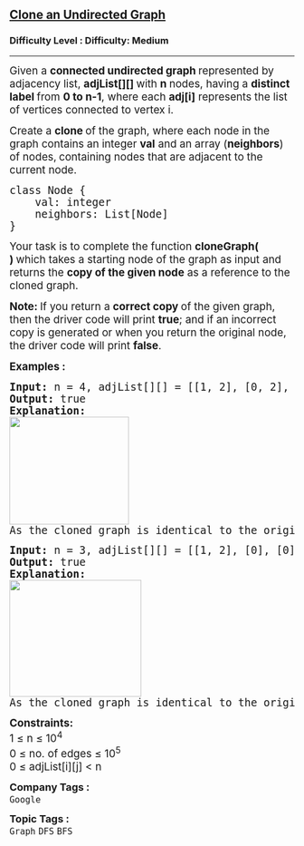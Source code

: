 <h2><a href="https://www.geeksforgeeks.org/problems/clone-graph/1?_gl=1*162bxxp*_up*MQ..*_gs*MQ..&gclid=CjwKCAjwwe2_BhBEEiwAM1I7sWkVFxlT5ezTAuqsgL3SYPvogA6ZGeo09WB7MiAv6sKsL00epWU_NRoC0rIQAvD_BwE&gbraid=0AAAAAC9yBkCaM3d9nL9-TbRUGeaUEoQ_c">Clone an Undirected Graph</a></h2><h3>Difficulty Level : Difficulty: Medium</h3><hr><div class="problems_problem_content__Xm_eO"><p><span style="font-size: 14pt;">Given a <strong>connected undirected graph </strong>represented by adjacency list, <strong>adjList[][] </strong>with <strong>n </strong>nodes,&nbsp;having a <strong>distinct label </strong>from <strong>0 to n-1</strong>, where </span><span style="font-size: 14pt;">each <strong>adj[i]</strong> represents the list of vertices connected to vertex i.</span></p>
<p><span style="font-size: 14pt;">Create a <strong>clone </strong>of the graph, where each node in the graph contains an integer <strong>val</strong> and an array (<strong>neighbors</strong>) of nodes,<strong>&nbsp;</strong>containing nodes that are adjacent to the current node.</span></p>
<pre><span style="font-size: 18.6667px;">class Node {
    val: integer
    neighbors: List[Node]
}</span></pre>
<p><span style="font-size: 14pt;">Your task is to complete the function <strong>cloneGraph( )&nbsp;</strong>which takes a starting node of the graph as input and returns the <strong>copy of the given node</strong> as a reference to the cloned graph.</span></p>
<p><span style="font-size: 14pt;"><strong>Note:&nbsp;</strong>If you return a <strong>correct copy </strong>of the given graph, then the driver code will print <strong>true</strong>; and if an incorrect copy is generated or when you return the original node, the driver code will print <strong>false</strong>.</span></p>
<p><span style="font-size: 14pt;"><strong>Examples :</strong></span></p>
<pre><span style="font-size: 14pt;"><strong>Input: </strong>n = 4, adjList[][] = [[1, 2], [0, 2], [0, 1, 3], [2]]
<strong>Output: </strong>true
<strong>Explanation: <br><img src="https://media.geeksforgeeks.org/img-practice/prod/addEditProblem/893038/Web/Other/blobid0_1744464094.jpg" width="211" height="190"><br></strong>As the cloned graph is identical to the original one the driver code will print true.</span></pre>
<pre><span style="font-size: 14pt;"><strong>Input: </strong>n = 3, adjList[][] = [[1, 2], [0], [0]]
<strong>Output: </strong>true
<strong>Explanation: <br><img src="https://media.geeksforgeeks.org/img-practice/prod/addEditProblem/893038/Web/Other/blobid1_1744465861.jpg" width="233" height="206"><br></strong>As the cloned graph is identical to the original one the driver code will print true.<br></span></pre>
<p><span style="font-size: 14pt;"><strong>Constraints:</strong><br>1 ≤ n ≤ 10<sup>4<br></sup></span><span style="font-size: 14pt;">0&nbsp;</span><span style="font-size: 18.6667px;">≤ no. of edges&nbsp;</span><span style="font-size: 18.6667px;">≤ 10<sup>5</sup><br></span><span style="font-size: 14pt;">0 ≤ adjList[i][j] &lt; n</span></p></div><p><span style=font-size:18px><strong>Company Tags : </strong><br><code>Google</code>&nbsp;<br><p><span style=font-size:18px><strong>Topic Tags : </strong><br><code>Graph</code>&nbsp;<code>DFS</code>&nbsp;<code>BFS</code>&nbsp;